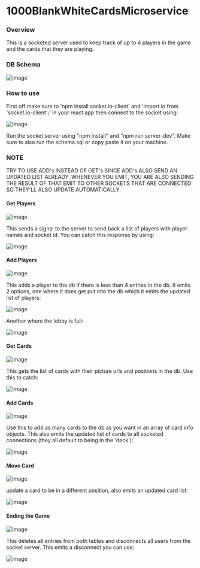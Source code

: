 # 1000BlankWhiteCardsMicroservice

### Overview
This is a socketed server used to keep track of up to 4 players in the game and the cards that they are playing.

### DB Schema

![image](https://user-images.githubusercontent.com/68455115/159588885-93a6b9fc-2bfa-4f5a-94b3-26f175f9c071.png)

### How to use
First off make sure to 'npm install socket.io-client' and 'import io from 'socket.io-client';' in your react app then connect to the socket using:

![image](https://user-images.githubusercontent.com/68455115/159384781-6a21128d-26bf-43c6-bc30-59289b3c50b3.png)

Run the socket server using "npm install" and "npm run server-dev". Make sure to also run the schema.sql or copy paste it on your machine.

### NOTE
TRY TO USE ADD's INSTEAD OF GET's SINCE ADD's ALSO SEND AN UPDATED LIST ALREADY. WHENEVER YOU EMIT, YOU ARE ALSO SENDING THE RESULT OF THAT EMIT TO OTHER SOCKETS THAT ARE CONNECTED SO THEY'LL ALSO UPDATE AUTOMATICALLY.

#### Get Players
![image](https://user-images.githubusercontent.com/68455115/159384274-618e05f0-46b3-44e4-aa0a-77bda5497ce8.png)

This sends a signal to the server to send back a list of players with player names and socket id. You can catch this response by using:

![image](https://user-images.githubusercontent.com/68455115/159384530-bfcc2fe8-718b-4681-a78d-ca77ab1ba3d9.png)

#### Add Players
![image](https://user-images.githubusercontent.com/68455115/159384832-ea1bd1d3-b677-4fe4-80e4-9a3f596f9a94.png)

This adds a player to the db if there is less than 4 entries in the db. It emits 2 options, one where it does get put into the db which it emits the updated list of players: 

![image](https://user-images.githubusercontent.com/68455115/159384981-a6c6fe19-30e1-4e09-8f47-d1163b1faeda.png)

Another where the lobby is full: 

![image](https://user-images.githubusercontent.com/68455115/159385041-fc599f9a-3741-4a5f-8844-8fa7e3ad510f.png)

#### Get Cards
![image](https://user-images.githubusercontent.com/68455115/159385159-41147720-2e79-4e63-a3cd-3f3ab0b960dc.png)

This gets the list of cards with their picture urls and positions in the db. Use this to catch:

![image](https://user-images.githubusercontent.com/68455115/159385330-c0019552-500e-4c49-ad6c-effd299d73a4.png)

#### Add Cards
![image](https://user-images.githubusercontent.com/68455115/159589089-4b5db0e9-1063-4449-9b7c-581b65a072a8.png)

Use this to add as many cards to the db as you want in an array of card info objects. This also emits the updated list of cards to all socketed connections (they all default to being in the 'deck'):

![image](https://user-images.githubusercontent.com/68455115/159385687-81782054-7146-44d1-b9ce-ca83ec39fd78.png)

#### Move Card
![image](https://user-images.githubusercontent.com/68455115/159385889-743fab63-1faf-47e2-95bf-701bf817843e.png)

update a card to be in a different position, also emits an updated card list:

![image](https://user-images.githubusercontent.com/68455115/159385687-81782054-7146-44d1-b9ce-ca83ec39fd78.png)

#### Ending the Game
![image](https://user-images.githubusercontent.com/68455115/159386057-cfb4777c-181a-45ca-a99c-fd50ce09e2ee.png)

This deletes all entries from both tables and disconnects all users from the socket server. This emits a disconnect you can use:

![image](https://user-images.githubusercontent.com/68455115/159386135-b6f697e6-1990-4bc2-9ccd-63a379184951.png)
